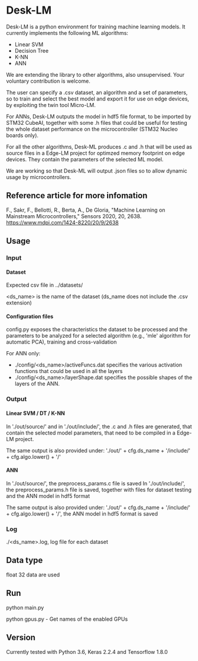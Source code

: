 # Desk-LM
Desk-LM is a python environment for training machine learning models. It currently implements the following ML algorithms:

- Linear SVM
- Decision Tree
- K-NN
- ANN 

We are extending the library to other algorithms, also unsupervised. Your voluntary contribution is welcome.

The user can specify a .csv dataset, an algorithm and a set of parameters, so to train and select the best model and export it for use on edge devices, by exploiting the twin tool Micro-LM.

For ANNs, Desk-LM outputs the model in hdf5 file format, to be imported by STM32 CubeAI, together with some .h files that could be useful for testing the whole dataset performance on the microcontroller (STM32 Nucleo boards only).

For all the other algorithms, Desk-ML produces .c and .h that will be used as source files in a Edge-LM project for optimzed memory footprint on edge devices. They contain the parameters of the selected ML model.

We are working so that Desk-ML will output .json files so to allow dynamic usage by microcontrollers.

## Reference article for more infomation
F., Sakr, F., Bellotti, R., Berta, A., De Gloria, "Machine Learning on Mainstream Microcontrollers," Sensors 2020, 20, 2638.
https://www.mdpi.com/1424-8220/20/9/2638

## Usage

### Input
#### Dataset
Expected csv file in ../datasets/

\<ds_name\> is the name of the dataset (ds_name does not include the .csv extension)

#### Configuration files
config.py exposes the characteristics the dataset to be processed and the parameters to be analyzed for a selected algorithm (e.g., 'mle' algorithm for automatic PCA), training and cross-validation

For ANN only:
- ./config/\<ds_name\>/activeFuncs.dat specifies the various activation functions that could be used in all the layers
- ./config/\<ds_name\>/layerShape.dat specifies the possible shapes of the layers of the ANN.

### Output

#### Linear SVM / DT / K-NN 
In './out/source/' and in './out/include/', the .c and .h files are generated, that contain the selected model parameters, that need to be compiled in a Edge-LM project.

The same output is also provided under:
'./out/' + cfg.ds_name + '/include/' + cfg.algo.lower() + '/'

#### ANN
In './out/source/', the preprocess_params.c file is saved
In './out/include/', the preprocess_params.h file is saved, together with files for dataset testing and the ANN model in hdf5 format

The same output is also provided under:
'./out/' + cfg.ds_name + '/include/' + cfg.algo.lower() + '/', the ANN model in hdf5 format is saved

### Log
./\<ds_name\>.log, log file for each dataset 

## Data type
float 32 data are used

## Run
python main.py

python gpus.py - Get names of the enabled GPUs 

## Version
Currently tested with Python 3.6, Keras 2.2.4 and Tensorflow 1.8.0
